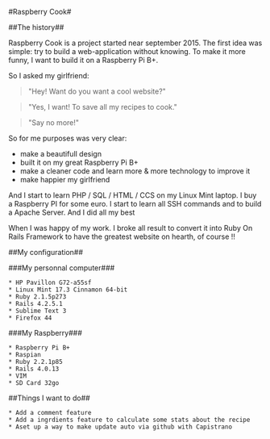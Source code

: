 #Raspberry Cook#

##The history##


Raspberry Cook is a project started near september 2015. The first idea was simple: try to build a web-application without knowing. To make it more funny, I want to build it on a Raspberry Pi B+.

So I asked my girlfriend:

>"Hey! Want do you want a cool website?"

>"Yes, I want! To save all my recipes to cook."

>"Say no more!"


So for me purposes was very clear:
- make a beautifull design
- built it on my great Raspberry Pi B+
- make a cleaner code and learn more & more technology to improve it
- make happier my girlfriend

And I start to learn PHP / SQL / HTML / CCS on my Linux Mint laptop. I buy a Raspberry PI for some euro. I start to learn all SSH commands and to build a Apache Server. And I did all my best

When I was happy of my work. I broke all result to convert it into Ruby On Rails Framework to have the greatest website on hearth, of course !!

##My configuration##

###My personnal computer###

	* HP Pavillon G72-a55sf
	* Linux Mint 17.3 Cinnamon 64-bit
	* Ruby 2.1.5p273
	* Rails 4.2.5.1
	* Sublime Text 3
	* Firefox 44


###My Raspberry###

	* Raspberry Pi B+
	* Raspian
	* Ruby 2.2.1p85
	* Rails 4.0.13
	* VIM
	* SD Card 32go



##Things I want to do##

	* Add a comment feature
	* Add a ingrdients feature to calculate some stats about the recipe
	* Aset up a way to make update auto via github with Capistrano


